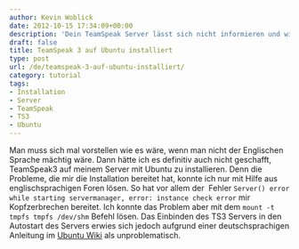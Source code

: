 ```yaml
---
author: Kevin Woblick
date: 2012-10-15 17:34:09+00:00
description: 'Dein TeamSpeak Server lässt sich nicht informieren und wirft dir "instance check error" Fehler vor? Hier findest du die Lösung.'
draft: false
title: TeamSpeak 3 auf Ubuntu installiert
type: post
url: /de/teamspeak-3-auf-ubuntu-installiert/
category: tutorial
tags:
- Installation
- Server
- TeamSpeak
- TS3
- Ubuntu
---
```


Man muss sich mal vorstellen wie es wäre, wenn man nicht der Englischen Sprache mächtig wäre. Dann hätte ich es definitiv auch nicht geschafft, TeamSpeak3 auf meinem Server mit Ubuntu zu installieren. Denn die Probleme, die mir die Installation bereitet hat, konnte ich nur mit Hilfe aus englischsprachigen Foren lösen.
So hat vor allem der  Fehler `Server() error while starting servermanager, error: instance check error` mir Kopfzerbrechen bereitet. Ich konnte das Problem aber mit dem `mount -t tmpfs tmpfs /dev/shm` Befehl lösen. Das Einbinden des TS3 Servers in den Autostart des Servers erwies sich jedoch aufgrund einer deutschsprachigen Anleitung im [Ubuntu Wiki](http://wiki.ubuntuusers.de/Autostart) als unproblematisch.
